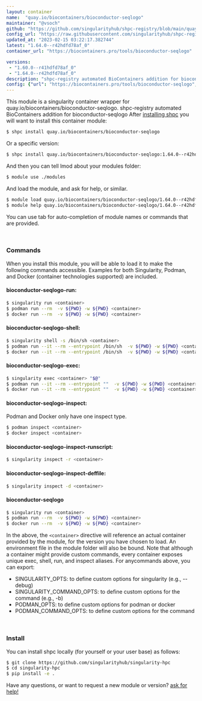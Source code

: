 ```yaml
---
layout: container
name:  "quay.io/biocontainers/bioconductor-seqlogo"
maintainer: "@vsoch"
github: "https://github.com/singularityhub/shpc-registry/blob/main/quay.io/biocontainers/bioconductor-seqlogo/container.yaml"
config_url: "https://raw.githubusercontent.com/singularityhub/shpc-registry/main/quay.io/biocontainers/bioconductor-seqlogo/container.yaml"
updated_at: "2023-02-15 03:22:17.382744"
latest: "1.64.0--r42hdfd78af_0"
container_url: "https://biocontainers.pro/tools/bioconductor-seqlogo"

versions:
 - "1.60.0--r41hdfd78af_0"
 - "1.64.0--r42hdfd78af_0"
description: "shpc-registry automated BioContainers addition for bioconductor-seqlogo"
config: {"url": "https://biocontainers.pro/tools/bioconductor-seqlogo", "maintainer": "@vsoch", "description": "shpc-registry automated BioContainers addition for bioconductor-seqlogo", "latest": {"1.64.0--r42hdfd78af_0": "sha256:6ad4e5b22ebc1ab4e982c12c98ecc778832f595d505606168a8f519f3ad24a09"}, "tags": {"1.60.0--r41hdfd78af_0": "sha256:1a5e29c8e58bd3c51c763ee58530227e0a7783bc6214d4df3267df68ef047550", "1.64.0--r42hdfd78af_0": "sha256:6ad4e5b22ebc1ab4e982c12c98ecc778832f595d505606168a8f519f3ad24a09"}, "docker": "quay.io/biocontainers/bioconductor-seqlogo"}
---
```


This module is a singularity container wrapper for quay.io/biocontainers/bioconductor-seqlogo.
shpc-registry automated BioContainers addition for bioconductor-seqlogo
After [installing shpc](#install) you will want to install this container module:


```bash
$ shpc install quay.io/biocontainers/bioconductor-seqlogo
```

Or a specific version:

```bash
$ shpc install quay.io/biocontainers/bioconductor-seqlogo:1.64.0--r42hdfd78af_0
```

And then you can tell lmod about your modules folder:

```bash
$ module use ./modules
```

And load the module, and ask for help, or similar.

```bash
$ module load quay.io/biocontainers/bioconductor-seqlogo/1.64.0--r42hdfd78af_0
$ module help quay.io/biocontainers/bioconductor-seqlogo/1.64.0--r42hdfd78af_0
```

You can use tab for auto-completion of module names or commands that are provided.

<br>

### Commands

When you install this module, you will be able to load it to make the following commands accessible.
Examples for both Singularity, Podman, and Docker (container technologies supported) are included.

#### bioconductor-seqlogo-run:

```bash
$ singularity run <container>
$ podman run --rm  -v ${PWD} -w ${PWD} <container>
$ docker run --rm  -v ${PWD} -w ${PWD} <container>
```

#### bioconductor-seqlogo-shell:

```bash
$ singularity shell -s /bin/sh <container>
$ podman run --it --rm --entrypoint /bin/sh  -v ${PWD} -w ${PWD} <container>
$ docker run --it --rm --entrypoint /bin/sh  -v ${PWD} -w ${PWD} <container>
```

#### bioconductor-seqlogo-exec:

```bash
$ singularity exec <container> "$@"
$ podman run --it --rm --entrypoint ""  -v ${PWD} -w ${PWD} <container> "$@"
$ docker run --it --rm --entrypoint ""  -v ${PWD} -w ${PWD} <container> "$@"
```

#### bioconductor-seqlogo-inspect:

Podman and Docker only have one inspect type.

```bash
$ podman inspect <container>
$ docker inspect <container>
```

#### bioconductor-seqlogo-inspect-runscript:

```bash
$ singularity inspect -r <container>
```

#### bioconductor-seqlogo-inspect-deffile:

```bash
$ singularity inspect -d <container>
```



#### bioconductor-seqlogo

```bash
$ singularity run <container>
$ podman run --rm  -v ${PWD} -w ${PWD} <container>
$ docker run --rm  -v ${PWD} -w ${PWD} <container>
```


In the above, the `<container>` directive will reference an actual container provided
by the module, for the version you have chosen to load. An environment file in the
module folder will also be bound. Note that although a container
might provide custom commands, every container exposes unique exec, shell, run, and
inspect aliases. For anycommands above, you can export:

 - SINGULARITY_OPTS: to define custom options for singularity (e.g., --debug)
 - SINGULARITY_COMMAND_OPTS: to define custom options for the command (e.g., -b)
 - PODMAN_OPTS: to define custom options for podman or docker
 - PODMAN_COMMAND_OPTS: to define custom options for the command

<br>

### Install

You can install shpc locally (for yourself or your user base) as follows:

```bash
$ git clone https://github.com/singularityhub/singularity-hpc
$ cd singularity-hpc
$ pip install -e .
```

Have any questions, or want to request a new module or version? [ask for help!](https://github.com/singularityhub/singularity-hpc/issues)